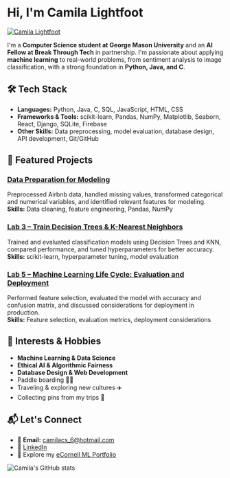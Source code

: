# Hi, I'm Camila Lightfoot
[![Camila Lightfoot](https://img.shields.io/badge/Camila%20Lightfoot-blue?style=for-the-badge&logo=linkedin&logoColor=white)](https://www.linkedin.com/in/camilalightfoot/)

I'm a **Computer Science student at George Mason University** and an **AI Fellow at Break Through Tech** in partnership. I'm passionate about applying 
**machine learning** to real-world problems, from sentiment analysis to image classification, with a strong foundation in **Python, Java, and C**. 

## 🛠 Tech Stack
- **Languages:** Python, Java, C, SQL, JavaScript, HTML, CSS  
- **Frameworks & Tools:** scikit-learn, Pandas, NumPy, Matplotlib, Seaborn, React, Django, SQLite, Firebase  
- **Other Skills:** Data preprocessing, model evaluation, database design, API development, Git/GitHub

## 📂 Featured Projects

### [Data Preparation for Modeling](https://github.com/CamilaLightfoot/ML-Life-Cycle-Data-Understanding-and-Data-Preparation)
Preprocessed Airbnb data, handled missing values, transformed categorical and numerical variables, and identified relevant features for modeling.  
**Skills:** Data cleaning, feature engineering, Pandas, NumPy  

### [Lab 3 – Train Decision Trees & K-Nearest Neighbors](#)
Trained and evaluated classification models using Decision Trees and KNN, compared performance, and tuned hyperparameters for better accuracy.  
**Skills:** scikit-learn, hyperparameter tuning, model evaluation  

### [Lab 5 – Machine Learning Life Cycle: Evaluation and Deployment](#)
Performed feature selection, evaluated the model with accuracy and confusion matrix, and discussed considerations for deployment in production.  
**Skills:** Feature selection, evaluation metrics, deployment considerations  

## 🎯 Interests & Hobbies
- **Machine Learning & Data Science**  
- **Ethical AI & Algorithmic Fairness**  
- **Database Design & Web Development**  
- Paddle boarding 🏄‍♀️  
- Traveling & exploring new cultures ✈️  
- Collecting pins from my trips 📍  

## 📬 Let's Connect
- 📧 **Email:** [camilacs_6@hotmail.com](mailto:camilacs_6@hotmail.com)  
- 💼 [LinkedIn](https://www.linkedin.com/in/camilalightfoot)  
- 📁 Explore my [eCornell ML Portfolio](https://github.com/CamilaLightfoot/My-eCornell-Portfolio)  

![Camila's GitHub stats](https://github-readme-stats.vercel.app/api?username=CamilaLightfoot&show_icons=true&theme=default)

